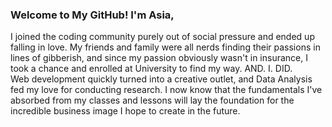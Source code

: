### Welcome to My GitHub! I'm Asia,

I joined the coding community purely out of social pressure and ended up falling in love. My friends and family were all nerds finding their passions in lines of gibberish, and since my passion obviously wasn't in insurance, I took a chance and enrolled at University to find my way. AND. I. DID. 
<br>
Web development quickly turned into a creative outlet, and Data Analysis fed my love for conducting research. I now know that the fundamentals I've absorbed from my classes and lessons will lay the foundation for the incredible business image I hope to create in the future. 
